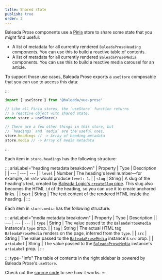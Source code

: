 ```yaml
---
title: Shared state
publish: true
order: 3
---
```


Baleada Prose components use a [Pinia](https://pinia.esm.dev/) store to share some state that you might find useful:
- A list of metadata for all currently rendered `BaleadaProseHeading` components. You can use this to build a reactive table of contents.
- A list of metadata for all currently rendered `BaleadaProseMedia` components. You can use this to build a reactive media carousel for an article.

To support those use cases, Baleada Prose exports a `useStore` composable that you can use to access this data:

:::
```js
import { useStore } from '@baleada/vue-prose'

// Like all Pinia stores, the `useStore` function returns
// a reactive object with shared state.
const store = useStore()

// There are a few other things in this store, but
// `headings` and `media` are the useful ones.
store.headings // -> Array of heading metadata
store.media // -> Array of media metadata
```
:::

Each item in `store.headings` has the following structure:

::: ariaLabel="heading metadata breakdown"
| Property | Type | Description |
| --- | --- | --- |
| `level` | Number | The heading's level number—for example, an `<h1>` would produce `level: 1`. |
| `slug` | String | A slug of the heading's text, created by [Baleada Logic's `createSlug` pipe](/docs/logic/pipes/createSlug). This slug also becomes the HTML `id` of the heading, so you can use it to create anchored links. |
| `text` | String | The text content of the rendered HTML inside the heading. |
:::

Each item in `store.media` has the following structure:

::: ariaLabel="media metadata breakdown"
| Property | Type | Description |
| --- | --- | --- |
| `type` | String | The value passed to the [`BaleadaProseMedia`](/docs/prose/components/media) instance's `type` prop. |
| `tag` | String | The actual HTML tag `BaleadaProseMedia` renders on the page, inferred from the `type`. |
| `src` | String | The value passed to the [`BaleadaProseMedia`](/docs/prose/components/media) instance's `src` prop. |
| `ariaLabel` | String | The value passed to the [`BaleadaProseMedia`](/docs/prose/components/media) instance's `ariaLabel` prop. |
:::

::: type="info"
The table of contents in the right sidebar is powered by Baleada Prose's `useStore`.

Check out the [source code](https://github.com/baleada/docs/blob/main/src/components/LayoutTableOfContents.vue) to see how it works.
:::

